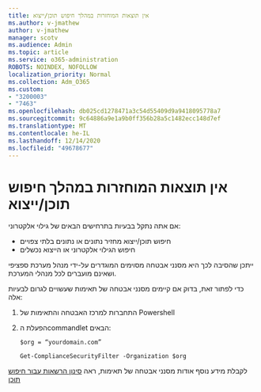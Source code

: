 ```yaml
---
title: אין תוצאות המוחזרות במהלך חיפוש תוכן/ייצוא
ms.author: v-jmathew
author: v-jmathew
manager: scotv
ms.audience: Admin
ms.topic: article
ms.service: o365-administration
ROBOTS: NOINDEX, NOFOLLOW
localization_priority: Normal
ms.collection: Adm_O365
ms.custom:
- "3200003"
- "7463"
ms.openlocfilehash: db025cd1278471a3c54d55409d9a9418095778a7
ms.sourcegitcommit: 9c64886a9e1a9b0ff356b28a5c1482ecc148d7ef
ms.translationtype: MT
ms.contentlocale: he-IL
ms.lasthandoff: 12/14/2020
ms.locfileid: "49678677"
---
```

# <a name="no-results-returned-during-content-searchexport"></a>אין תוצאות המוחזרות במהלך חיפוש תוכן/ייצוא

אם אתה נתקל בבעיות בתרחישים הבאים של גילוי אלקטרוני:

- חיפוש תוכן/ייצוא מחזיר נתונים או נתונים בלתי צפויים
- חיפוש הגילוי אלקטרוני או הייצוא נכשלים

ייתכן שהסיבה לכך היא מסנני אבטחה מסוימים המוגדרים על-ידי מנהל מערכת ספציפי ושאינם מועברים לכל מנהלי המערכת.

כדי לפתור זאת, בדוק אם קיימים מסנני אבטחה של תאימות שעשויים לגרום לבעיות אלה:

1. התחברות למרכז האבטחה והתאימות של Powershell
2. הפעלת הcommandlet הבאים:

    `$org = “yourdomain.com”`

    `Get-ComplianceSecurityFilter -Organization $org`

לקבלת מידע נוסף אודות מסנני אבטחה של תאימות, ראה [סינון הרשאות עבור חיפוש תוכן](https://docs.microsoft.com/microsoft-365/compliance/permissions-filtering-for-content-search)
